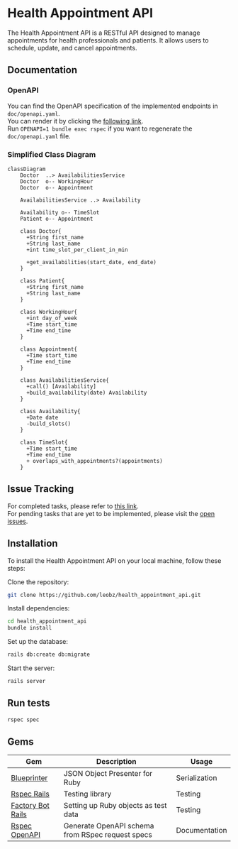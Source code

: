 # Health Appointment API
The Health Appointment API is a RESTful API designed to manage appointments for health professionals and patients. It allows users to schedule, update, and cancel appointments.

## Documentation

### OpenAPI
You can find the OpenAPI specification of the implemented endpoints in `doc/openapi.yaml`.  
You can render it by clicking the [following link](https://editor.swagger.io/?raw=http://raw.githubusercontent.com/leobz/health_appointment_api/main/doc/openapi.yaml).  
Run `OPENAPI=1 bundle exec rspec` if you want to regenerate the `doc/openapi.yaml` file.

### Simplified Class Diagram

```mermaid
classDiagram
    Doctor  ..> AvailabilitiesService
    Doctor  o-- WorkingHour
    Doctor  o-- Appointment

    AvailabilitiesService ..> Availability

    Availability o-- TimeSlot
    Patient o-- Appointment

    class Doctor{
      +String first_name
      +String last_name
      +int time_slot_per_client_in_min

      +get_availabilities(start_date, end_date)
    }

    class Patient{
      +String first_name
      +String last_name
    }

    class WorkingHour{
      +int day_of_week
      +Time start_time
      +Time end_time
    }

    class Appointment{
      +Time start_time
      +Time end_time
    }

    class AvailabilitiesService{
      +call() [Availability]
      +build_availability(date) Availability
    }

    class Availability{
      +Date date
      -build_slots()
    }

    class TimeSlot{
      +Time start_time
      +Time end_time
      + overlaps_with_appointments?(appointments)
    }
```
## Issue Tracking
For completed tasks, please refer to [this link](https://github.com/leobz/health_appointment_api/issues?q=is%3Aissue+is%3Aclosed).  
For pending tasks that are yet to be implemented, please visit the [open issues](https://github.com/leobz/health_appointment_api/issues?q=is%3Aopen+is%3Aissue).

## Installation
To install the Health Appointment API on your local machine, follow these steps:

Clone the repository:
```bash
git clone https://github.com/leobz/health_appointment_api.git
```

Install dependencies:
```bash
cd health_appointment_api
bundle install
```

Set up the database:
```bash
rails db:create db:migrate
```

Start the server:
```bash
rails server
```

## Run tests
```bash
rspec spec
```

## Gems

| Gem                                                                  | Description                                      | Usage         |
|----------------------------------------------------------------------|--------------------------------------------------|---------------|
| [Blueprinter](https://github.com/procore-oss/blueprinter)            | JSON Object Presenter for Ruby                   | Serialization |
| [Rspec Rails](https://github.com/rspec/rspec-rails)                  | Testing library                                  | Testing       |
| [Factory Bot Rails](https://github.com/thoughtbot/factory_bot_rails) | Setting up Ruby objects as test data             | Testing       |
| [Rspec OpenAPI](https://github.com/exoego/rspec-openapi)             | Generate OpenAPI schema from RSpec request specs | Documentation |
